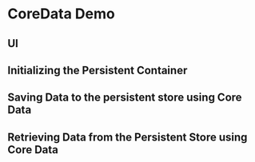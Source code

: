 # CoreData Demo

## UI

## Initializing the Persistent Container

## Saving Data to the persistent store using Core Data

## Retrieving Data from the Persistent Store using Core Data


